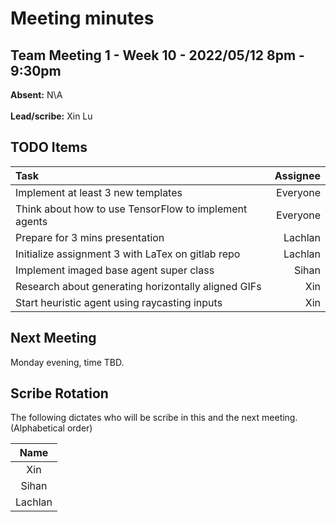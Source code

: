 # Meeting minutes

## Team Meeting 1 - Week 10 - 2022/05/12 8pm - 9:30pm

**Absent:** N\A
<br></br>
**Lead/scribe:** Xin Lu

## TODO Items

| Task                                                  | Assignee |
| :---------------------------------------------------- | -------: |
| Implement at least 3 new templates                    | Everyone |
| Think about how to use TensorFlow to implement agents | Everyone |
| Prepare for 3 mins presentation                       |  Lachlan |
| Initialize assignment 3 with LaTex on gitlab repo     |  Lachlan |
| Implement imaged base agent super class               |    Sihan |
| Research about generating horizontally aligned GIFs   |      Xin |
| Start heuristic agent using raycasting inputs         |      Xin |

## Next Meeting

Monday evening, time TBD.

## Scribe Rotation

The following dictates who will be scribe in this and the next meeting. (Alphabetical order)

|  Name   |
| :-----: |
|  Xin  |
|  Sihan  |
|  Lachlan  |